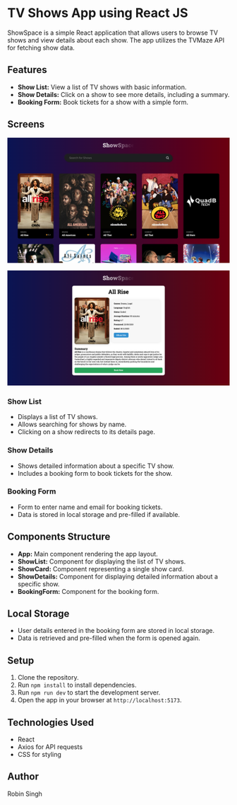 # TV Shows App using React JS

ShowSpace is a simple React application that allows users to browse TV shows and view details about each show. The app utilizes the TVMaze API for fetching show data.

## Features

- **Show List:** View a list of TV shows with basic information.
- **Show Details:** Click on a show to see more details, including a summary.
- **Booking Form:** Book tickets for a show with a simple form.

## Screens

![Screen1](public/Screen1.png)

![Screen2](public/Screen2.png)


### Show List

- Displays a list of TV shows.
- Allows searching for shows by name.
- Clicking on a show redirects to its details page.

### Show Details

- Shows detailed information about a specific TV show.
- Includes a booking form to book tickets for the show.

### Booking Form

- Form to enter name and email for booking tickets.
- Data is stored in local storage and pre-filled if available.

## Components Structure

- **App:** Main component rendering the app layout.
- **ShowList:** Component for displaying the list of TV shows.
- **ShowCard:** Component representing a single show card.
- **ShowDetails:** Component for displaying detailed information about a specific show.
- **BookingForm:** Component for the booking form.

## Local Storage

- User details entered in the booking form are stored in local storage.
- Data is retrieved and pre-filled when the form is opened again.

## Setup

1. Clone the repository.
2. Run `npm install` to install dependencies.
3. Run `npm run dev` to start the development server.
4. Open the app in your browser at `http://localhost:5173`.

## Technologies Used

- React
- Axios for API requests
- CSS for styling

## Author

Robin Singh




